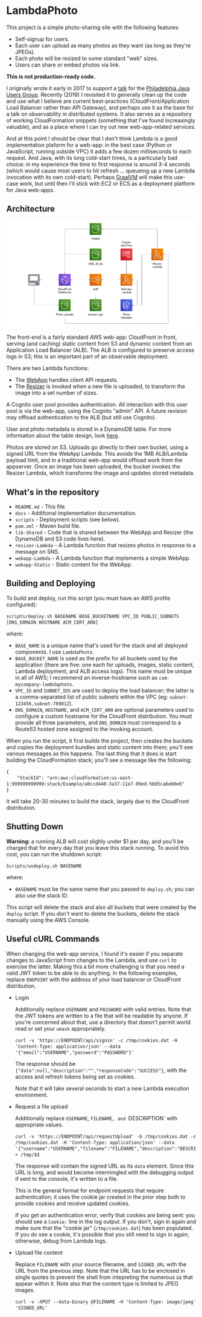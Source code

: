 # LambdaPhoto 

This project is a simple photo-sharing site with the following features:

* Self-signup for users.
* Each user can upload as many photos as they want (as long as they're JPEGs).
* Each photo will be resized to some standard "web" sizes.
* Users can share or embed photos via link.

**This is not production-ready code.**

I originally wrote it early in 2017 to support a [talk](docs/jug_presentation.pdf)
for the [Philadelphia Java Users Group](https://www.meetup.com/PhillyJUG/). Recently
(2019) I revisited it to generally clean up the code and use what I believe are
current best-practices (CloudFront/Application Load Balancer rather than API Gateway),
and perhaps use it as the base for a talk on observability in distributed systems. It
also serves as a repository of working CloudFormation snippets (something that I've
found increasingly valuable), and as a place where I can try out new web-app-related
services.

And at this point I should be clear that I don't think Lambda is a good implementation
plaform for a web-app: in the best case (Python or JavaScript, running outside VPC) it
adds a few dozen milliseconds to each request. And Java, with its long cold-start times,
is a particularly bad choice: in my experience the time to first response is around 3-4
seconds (which would cause most users to hit refresh ... queueing up a new Lambda
invocation with its own cold-start). Perhaps [GraalVM](https://www.graalvm.org/) will
make this use-case work, but until then I'll stick with EC2 or ECS as a deployment
platform for Java web-apps.


## Architecture 

![Architecture Diagram](docs/architecture.png)

The front-end is a fairly standard AWS web-app: CloudFront in front, serving (and caching)
static content from S3 and dynamic content from an Application Load Balancer (ALB). The ALB
is configured to preserve access logs in S3; this is an important part of an observable
deployment.

There are two Lambda functions:

* The [WebApp](docs/webapp.md) handles client API requests.
* The [Resizer](docs/resizer.md) is invoked when a new file is uploaded, to transform the
  image into a set number of sizes. 

A Cognito user pool provides authentication. All interaction with this user pool is via
the web-app, using the Cognito "admin" API. A future revision may offload authentication
to the ALB (but still use Cognito).

User and photo metadata is stored in a DynamoDB table. For more information about the table
design, look [here](docs/database.md).

Photos are stored on S3. Uploads go directly to their own bucket, using a signed URL from
the WebApp Lambda. This avoids the 1MB ALB/Lambda payload limit, and in a traditional web-app
would offload work from the appserver. Once an image has been uploaded, the bucket invokes
the Resizer Lambda, which transforms the image and updates stored metadata.


## What's in the repository

* `README.md`         - This file.
* `docs`              - Additional implementation documentation.
* `scripts`           - Deployment scripts (see below).
* `pom.xml`           - Maven build file.
* `lib-Shared`        - Code that is shared between the WebApp and Resizer (the DynamoDB and S3 code lives here).
* `resizer-Lambda`    - A Lambda function that resizes photos in response to a message on SNS.
* `webapp-Lambda`     - A Lambda function that implements a simple WebApp.
* `webapp-Static`     - Static content for the WebApp.


## Building and Deploying

To build and deploy, run this script (you must have an AWS profile configured):

```
scripts/deploy.sh BASENAME BASE_BUCKETNAME VPC_ID PUBLIC_SUBNETS [DNS_DOMAIN HOSTNAME ACM_CERT_ARN]
```

where:

* `BASE_NAME` is a unique name that's used for the stack and all deployed components. I use `LambdaPhoto`.
* `BASE_BUCKET_NAME` is used as the prefix for all buckets used by the application (there are
  five: one each for uploads, images, static content, Lambda deployment, and ALB access logs). This
  name must be unique in all of AWS; I recommend an inverse-hostname such as `com-mycompany-lambdaphoto`.
* `VPC_ID` and `SUBNET_IDS` are used to deploy the load balancer; the latter is a comma-separated
  list of public subnets within the VPC (eg: `subnet-123456,subnet-789012`).
* `DNS_DOMAIN`, `HOSTNAME`, and `ACM_CERT_ARN` are optional parameters used to configure a custom
  hostname for the CloudFront distribution. You must provide all three parameters, and `DNS_DOMAIN`
  must correspond to a Route53 hosted zone assigned to the invoking account.

When you run the script, it first builds the project, then creates the buckets and copies the
deployment bundles and static content into them; you'll see various messages as this happens.
The last thing that it does is start building the CloudFormation stack; you'll see a message
like the following:

```
{
    "StackId": "arn:aws:cloudformation:us-east-1:999999999999:stack/Example/a0ccd440-3a37-11e7-89ed-50d5ca6e60e6"
}
```

It will take 20-30 minutes to build the stack, largely due to the CloudFront distribution.


## Shutting Down

**Warning:** a running ALB will cost slighly under $1 per day, and you'll be charged that for
every day that you leave this stack running. To avoid this cost, you can run the shutdown script:

```
Scripts/undeploy.sh BASENAME
```

where:

* `BASENAME` must be the same name that you passed to `deploy.sh`; you can also use the stack
  ID.

This script will delete the stack and also all buckets that were created by the `deploy` script.
If you _don't_ want to delete the buckets, delete the stack manually using the AWS Console.


## Useful cURL Commands

When changing the web-app service, I found it's easier if you separate changes to JavaScript
from changes to the Lambda, and use `curl` to exercise the latter. Making this a bit more
challenging is that you need a valid JWT token to be able to do anything. In the following
examples, replace `ENDPOINT` with the address of your load balancer or CloudFront distribution.

* Login

  Additionally replace `USERNAME` and `PASSWORD` with valid entries. Note that the JWT tokens
  are written to a file that will be readable by anyone. If you're concerned about that, use
  a directory that doesn't permit world read or set your `umask` appropriately.

  ```
  curl -v 'https://ENDPOINT/api/signin' -c /tmp/cookies.dat -H 'Content-Type: application/json' --data '{"email":"USERNAME","password":"PASSWORD"}'
  ```

  The response should be `{"data":null,"description":"","responseCode":"SUCCESS"}`, with
  the access and refresh tokens being set as cookies.

  Note that it will take several seconds to start a new Lambda execution environment.

* Request a file upload

  Additionally replace `USERNAME`, `FILENAME, and `DESCRIPTION` with appropriate values.

  ```
  curl -v 'https://ENDPOINT/api/requestUpload' -b /tmp/cookies.dat -c /tmp/cookies.dat -H 'Content-Type: application/json' --data '{"username":"USERNAME","filename":"FILENAME","description":"DESCRIPTION","mimetype":"image/jpeg"}' > /tmp/$$
  ```

  The response will contain the signed URL as its `data` element. Since this URL is long,
  and would become intermingled with the debugging output if sent to the console, it's
  written to a file.

  This is the general format for endpoint requests that require authentication; it uses
  the cookie jar created in the prior step both to provide cookies and receive updated
  cookies.

  If you get an authentication error, verify that cookies are being sent: you should see
  a `Cookie:` line in the log output. If you don't, sign in again and make sure that the
  "cookie jar" (`/tmp/cookies.dat`) has been populated. If you do see a cookie, it's
  possible that you still need to sign in again; otherwise, debug from Lambda logs.

* Upload file content

  Replace `FILENAME` with your source filename, and `SIGNED_URL` with the URL from the
  previous step. Note that the URL has to be enclosed in single quotes to prevent the
  shell from intepreting the numerous `&`s that appear within it. Note also that the
  content type is limited to JPEG images.

  ```
  curl -v -XPUT --data-binary @FILENAME -H 'Content-Type: image/jpeg' 'SIGNED_URL'
  ```
